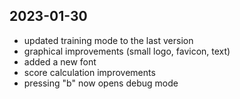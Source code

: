 ## 2023-01-30
* updated training mode to the last version
* graphical improvements (small logo, favicon, text)
* added a new font
* score calculation improvements
* pressing "b" now opens debug mode
